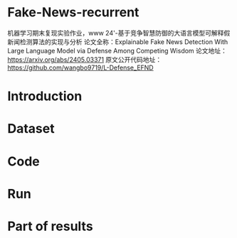 # Fake-News-recurrent
机器学习期末复现实验作业，www 24'-基于竞争智慧防御的大语言模型可解释假新闻检测算法的实现与分析
论文全称：Explainable Fake News Detection With Large Language Model via Defense Among Competing Wisdom
论文地址：https://arxiv.org/abs/2405.03371
原文公开代码地址：https://github.com/wangbo9719/L-Defense_EFND
# Introduction

# Dataset
# Code
# Run
# Part of results
